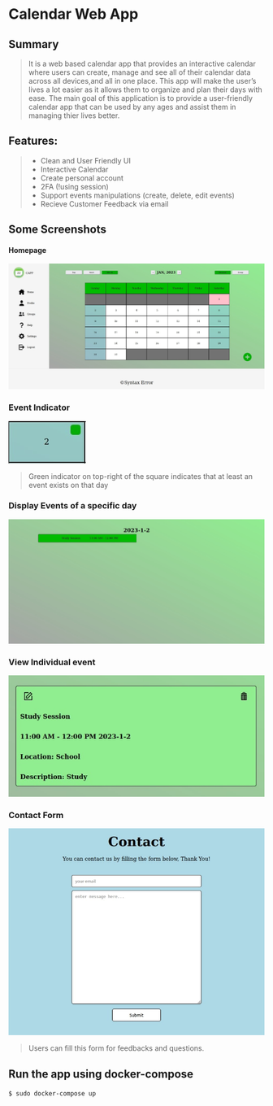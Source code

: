 # Calendar Web App

## Summary 
> It is a web based calendar app that provides an interactive calendar where users can create, manage and see all of their calendar data across all devices,and all in one place. This app will make the user’s lives a lot easier as it allows them to organize and plan their days with ease. The main goal of this application is to provide a user-friendly calendar app that can be used by any ages and assist them in managing thier lives better.

## Features:
> - Clean and User Friendly UI
> - Interactive Calendar
> - Create personal account
> - 2FA (!using session)
> - Support events manipulations (create, delete, edit events)
> - Recieve Customer Feedback via email


## Some Screenshots

#### Homepage
![Homepage Screenshot](./screen-shots/homepage.jpg?raw=true "Homepage")   

### Event Indicator
![Event Indicator Screenshot](./screen-shots/event-indicator.jpg?raw=true "Event Indicator")
> Green indicator on top-right of the square indicates that at least an event exists on that day   

### Display Events of a specific day
![Display Events Screenshot](./screen-shots/display-events.jpg?raw=true "Display Events")   

### View Individual event
![Display Event Screenshot](./screen-shots/display-event.jpg?raw=true "Display Event")   

### Contact Form
![Contact Form Screenshot](./screen-shots/contact.jpg?raw=true "Contact Form")
> Users can fill this form for feedbacks and questions.   

## Run the app using docker-compose
```
$ sudo docker-compose up
```